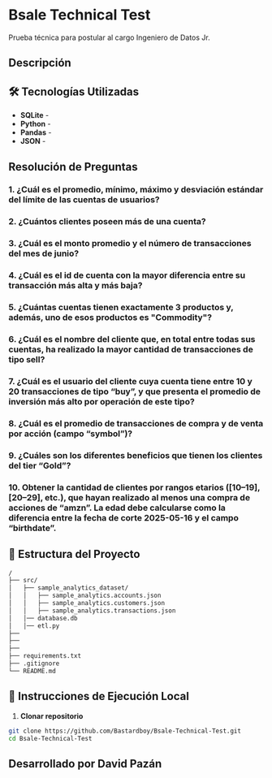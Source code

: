# Bsale Technical Test
Prueba técnica para postular al cargo Ingeniero de Datos Jr.
## Descripción

## 🛠️ Tecnologías Utilizadas

- **SQLite** - 
- **Python** - 
- **Pandas** - 
- **JSON** -

## Resolución de Preguntas

### 1. ¿Cuál es el promedio, mínimo, máximo y desviación estándar del límite de las cuentas de usuarios?
### 2. ¿Cuántos clientes poseen más de una cuenta?
### 3. ¿Cuál es el monto promedio y el número de transacciones del mes de junio?
### 4. ¿Cuál es el id de cuenta con la mayor diferencia entre su transacción más alta y más baja?
### 5. ¿Cuántas cuentas tienen exactamente 3 productos y, además, uno de esos productos es "Commodity"?
### 6. ¿Cuál es el nombre del cliente que, en total entre todas sus cuentas, ha realizado la mayor cantidad de transacciones de tipo sell?
### 7. ¿Cuál es el usuario del cliente cuya cuenta tiene entre 10 y 20 transacciones de tipo “buy”, y que presenta el promedio de inversión más alto por operación de este tipo?
### 8. ¿Cuál es el promedio de transacciones de compra y de venta por acción (campo “symbol”)?
### 9. ¿Cuáles son los diferentes beneficios que tienen los clientes del tier “Gold”?
### 10. Obtener la cantidad de clientes por rangos etarios ([10–19], [20–29], etc.), que hayan realizado al menos una compra de acciones de “amzn”. La edad debe calcularse como la diferencia entre la fecha de corte 2025-05-16 y el campo “birthdate”.


## 📂 Estructura del Proyecto
```bash
/
├── src/
│   ├── sample_analytics_dataset/
│   │   ├── sample_analytics.accounts.json
│   │   ├── sample_analytics.customers.json
│   │   ├── sample_analytics.transactions.json
│   │── database.db
│   │── etl.py
├── 
├── 
├── 
├── requirements.txt
├── .gitignore
└── README.md
```

## 🚀 Instrucciones de Ejecución Local

1. **Clonar repositorio**
```bash
git clone https://github.com/Bastardboy/Bsale-Technical-Test.git
cd Bsale-Technical-Test
```

## Desarrollado por David Pazán 
